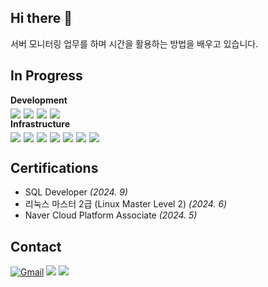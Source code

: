 ## Hi there 👋
서버 모니터링 업무를 하며 시간을 활용하는 방법을 배우고 있습니다.

## In Progress
<div></div>
<strong style="font-size: 1em;">Development</strong>
<div class="skill-section" style="display: flex; gap: 5px; margin-top: 5px;">
    <img src="https://img.shields.io/badge/Express.js-000000?style=flat&logo=express&logoColor=white">
    <img src="https://img.shields.io/badge/Nest.js-E0234E?style=flat&logo=nestjs&logoColor=white">
    <img src="https://img.shields.io/badge/Next.js-000000?style=flat&logo=next.js&logoColor=white">
    <img src="https://img.shields.io/badge/Unity-000000?style=flat&logo=unity&logoColor=white">
</div>
<strong style="font-size: 1em;">Infrastructure</strong>
<div class="skill-section" style="display: flex; gap: 5px; margin-top: 5px;">
    <img src="https://img.shields.io/badge/AWS-232F3E?style=flat&logo=amazonwebservices&logoColor=white">
    <img src="https://img.shields.io/badge/NCP-03C75D?style=flat&logo=naver&logoColor=white&logoSize=0">
    <img src="https://img.shields.io/badge/Linux-FCC624?style=flat&logo=linux&logoColor=black">
    <img src="https://img.shields.io/badge/MySQL-4479A1?style=flat&logo=MySQL&logoColor=white">
    <img src="https://img.shields.io/badge/MongoDB-47A248?style=flat&logo=MongoDB&logoColor=white">
    <img src="https://img.shields.io/badge/Docker-2496ED?style=flat&logo=docker&logoColor=white">
    <img src="https://img.shields.io/badge/Nginx-009639?style=flat&logo=nginx&logoColor=white">
</div>

## Certifications
- SQL Developer *(2024. 9)*
- 리눅스 마스터 2급 (Linux Master Level 2) *(2024. 6)*
- Naver Cloud Platform Associate *(2024. 5)*

## Contact
[![Gmail](https://img.shields.io/badge/Gmail-D14836?style=flat&logo=gmail&logoColor=white)](mailto:dnslfkrh@gmail.com)
<a href="https://www.linkedin.com/in/dnslfkrh/"><img src="https://img.shields.io/badge/LinkedIn-0077B5?style=flat&logo=LinkedIn&logoColor=white"/></a>
<a href="https://velog.io/@dnslfkrh"><img src="https://img.shields.io/badge/Velog-11B48A?style=flat&logo=Vimeo&logoColor=white"/></a>
